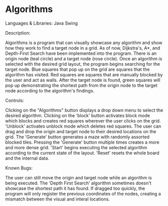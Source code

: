 # Algorithms

Languages & Libraries: Java Swing

Description: 

Algorithms is a program that can visually showcase any algorithm and show how they work to find a target node in a grid. As of now, Dijkstra's, A*, and Depth-First
Search have been implemented into the program. There is an origin node (teal circle) and a target node (rose circle). Once an algorithm is selected with the desired grid layout,
the program begins searching for the target node. Blue squares that pop up on the grid are squares that the algorithm has visited. Red squares are squares that are manually blocked
by the user and act as walls. After the target node is found, green squares will pop up demonstrating the shortest path from the origin node to the target node according to the 
algorithm's findings. 

Controls: 

Clicking on the "Algorithms" button displays a drop down menu to select the desired algorithm. Clicking on the 'block' button activates block mode which blocks and creates 
red squares wherever the user clicks on the grid. 'Unblock' activates unblock mode which deletes red squares. The user can drag and drop the origin and target node to their desired 
locations on the grid. The 'Generate' button generates a maze with randomly assorted blocked tiles. Pressing the 'Generate' button multiple times creates a more and more dense grid.
'Start' begins executing the selected algorithm according to the current state of the layout. 'Reset' resets the whole board and the internal data. 

Known Bugs: 

The user can still move the origin and target node while an algorithm is being executed. The 'Depth First Search' algorithm sometimes doesn't showcase the shortest path
it has found. If dragged too quickly, the program will only register the previous coordinates of the nodes, creating a mismatch between the visual and interal locations.


